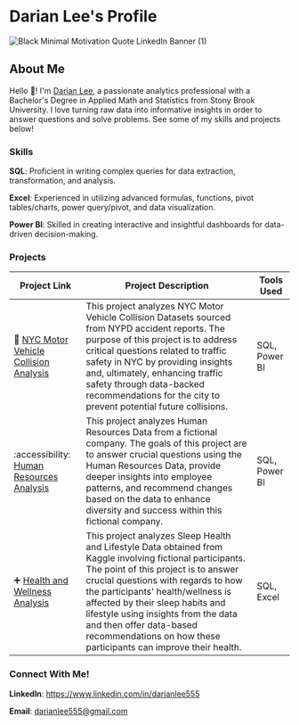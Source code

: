  # Darian Lee's Profile
![Black Minimal Motivation Quote LinkedIn Banner (1)](https://github.com/darianlee555/darianlee555/assets/145151765/8fdba66a-c1c7-4852-9fa9-89b1c0c086e9)

## About Me

Hello 👋! I'm [Darian Lee](https://www.linkedin.com/in/darianlee555), a passionate analytics professional with a Bachelor's Degree in Applied Math and Statistics from Stony Brook University. I love turning raw data into informative insights in order to answer questions and solve problems. See some of my skills and projects below!

### Skills
**SQL**: Proficient in writing complex queries for data extraction, transformation, and analysis.

**Excel**: Experienced in utilizing advanced formulas, functions, pivot tables/charts, power query/pivot, and data visualization.

**Power BI**: Skilled in creating interactive and insightful dashboards for data-driven decision-making.

### Projects
| Project Link | Project Description | Tools Used |
|---|---|---|
|🚗 [NYC Motor Vehicle Collision Analysis](https://github.com/darianlee555/Portfolio-Projects/blob/main/README.md)|This project analyzes NYC Motor Vehicle Collision Datasets sourced from NYPD accident reports. The purpose of this project is to address critical questions related to traffic safety in NYC by providing insights and, ultimately, enhancing traffic safety through data-backed recommendations for the city to prevent potential future collisions.|SQL, Power BI|
|:accessibility: [Human Resources Analysis](https://github.com/darianlee555/HR-Analytics-Project/blob/main/README.md)|This project analyzes Human Resources Data from a fictional company. The goals of this project are to answer crucial questions using the Human Resources Data, provide deeper insights into employee patterns, and recommend changes based on the data to enhance diversity and success within this fictional company.|SQL, Power BI|
|➕ [Health and Wellness Analysis](https://github.com/darianlee555/Health-and-Wellness-Project/blob/main/README.md)|This project analyzes Sleep Health and Lifestyle Data obtained from Kaggle involving fictional participants. The point of this project is to answer crucial questions with regards to how the participants' health/wellness is affected by their sleep habits and lifestyle using insights from the data and then offer data-based recommendations on how these participants can improve their health.|SQL, Excel|

### Connect With Me!
**LinkedIn**: https://www.linkedin.com/in/darianlee555

**Email**: darianlee555@gmail.com
